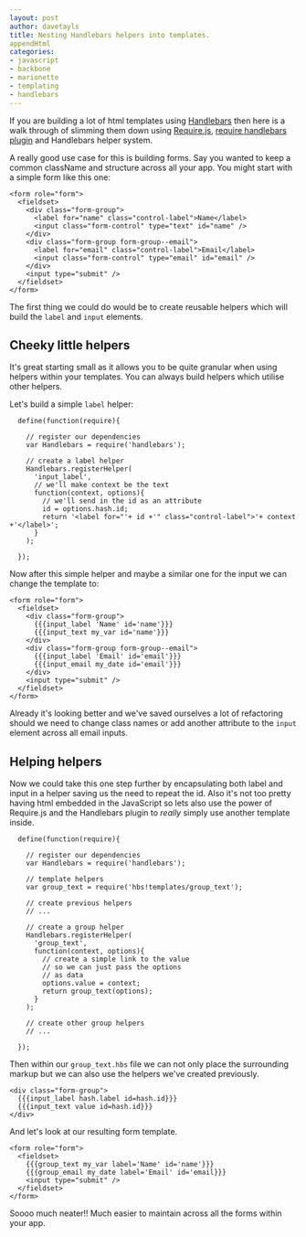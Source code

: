 ```yaml
---
layout: post
author: davetayls
title: Nesting Handlebars helpers into templates.
appendHtml
categories:
- javascript
- backbone
- marionette
- templating
- handlebars
---
```


If you are building a lot of html templates using [Handlebars](http://handlebarsjs.com/) then here is a walk through of slimming them down using [Require.js](http://requirejs.org), [require handlebars plugin](https://github.com/SlexAxton/require-handlebars-plugin) and Handlebars helper system.

A really good use case for this is building forms. Say you wanted to keep a common className and structure across all your app. You might start with a simple form like this one:

    <form role="form">
      <fieldset>
        <div class="form-group">
          <label for="name" class="control-label">Name</label>
          <input class="form-control" type="text" id="name" />
        </div>
        <div class="form-group form-group--email">
          <label for="email" class="control-label">Email</label>
          <input class="form-control" type="email" id="email" />
        </div>
        <input type="submit" />
      </fieldset>
    </form>
    
The first thing we could do would be to create reusable helpers which will build the `label` and `input` elements.

## Cheeky little helpers
It's great starting small as it allows you to be quite granular when using helpers within your templates. You can always build helpers which utilise other helpers.

Let's build a simple `label` helper:

      define(function(require){
      
        // register our dependencies
        var Handlebars = require('handlebars');
        
        // create a label helper
        Handlebars.registerHelper(
          'input_label',
          // we'll make context be the text
          function(context, options){
            // we'll send in the id as an attribute
            id = options.hash.id;
            return '<label for="'+ id +'" class="control-label">'+ context +'</label>';
          }
        );
        
      });

Now after this simple helper and maybe a similar one for the input we can change the template to:

    <form role="form">
      <fieldset>
        <div class="form-group">
          {{{input_label 'Name' id='name'}}}
          {{{input_text my_var id='name'}}}
        </div>
        <div class="form-group form-group--email">
          {{{input_label 'Email' id='email'}}}
          {{{input_email my_date id='email'}}}
        </div>
        <input type="submit" />
      </fieldset>
    </form>

Already it's looking better and we've saved ourselves a lot of refactoring should we need to change class names or add another attribute to the `input` element across all email inputs.

## Helping helpers
Now we could take this one step further by encapsulating both label and input in a helper saving us the need to repeat the id. Also it's not too pretty having html embedded in the JavaScript so lets also use the power of Require.js and the Handlebars plugin to *really* simply use another template inside.

      define(function(require){
      
        // register our dependencies
        var Handlebars = require('handlebars');
        
        // template helpers
        var group_text = require('hbs!templates/group_text');
        
        // create previous helpers
        // ...
        
        // create a group helper
        Handlebars.registerHelper(
          'group_text',
          function(context, options){
            // create a simple link to the value
            // so we can just pass the options
            // as data
            options.value = context;
            return group_text(options);
          }
        );
        
        // create other group helpers
        // ...
        
      });

Then within our `group_text.hbs` file we can not only place the surrounding markup but we can also use the helpers we've created previously.

    <div class="form-group">
      {{{input_label hash.label id=hash.id}}}
      {{{input_text value id=hash.id}}}
    </div>

And let's look at our resulting form template.

    <form role="form">
      <fieldset>
        {{{group_text my_var label='Name' id='name'}}}
        {{{group_email my_date label='Email' id='email}}}
        <input type="submit" />
      </fieldset>
    </form>

Soooo much neater!! Much easier to maintain across all the forms within your app.


